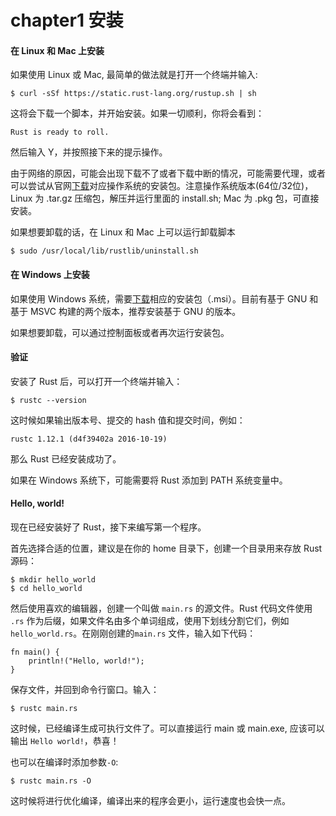 chapter1 安装
=============

#### 在 Linux 和 Mac 上安装

如果使用 Linux 或 Mac, 最简单的做法就是打开一个终端并输入:

```
$ curl -sSf https://static.rust-lang.org/rustup.sh | sh
```

这将会下载一个脚本，并开始安装。如果一切顺利，你将会看到：

```
Rust is ready to roll.
```

然后输入 Y，并按照接下来的提示操作。  

由于网络的原因，可能会出现下载不了或者下载中断的情况，可能需要代理，或者可以尝试从官网[下载](https://www.rust-lang.org/zh-CN/downloads.html)对应操作系统的安装包。注意操作系统版本(64位/32位)，Linux 为 .tar.gz 压缩包，解压并运行里面的 install.sh; Mac 为 .pkg 包，可直接安装。

如果想要卸载的话，在 Linux 和 Mac 上可以运行卸载脚本

```
$ sudo /usr/local/lib/rustlib/uninstall.sh
```

#### 在 Windows 上安装

如果使用 Windows 系统，需要[下载](https://www.rust-lang.org/zh-CN/downloads.html)相应的安装包（.msi）。目前有基于 GNU 和 基于 MSVC 构建的两个版本，推荐安装基于 GNU 的版本。

如果想要卸载，可以通过控制面板或者再次运行安装包。

#### 验证

安装了 Rust 后，可以打开一个终端并输入：

```
$ rustc --version
```

这时候如果输出版本号、提交的 hash 值和提交时间，例如：

```
rustc 1.12.1 (d4f39402a 2016-10-19)
```

那么 Rust 已经安装成功了。  

如果在 Windows 系统下，可能需要将 Rust 添加到 PATH 系统变量中。

#### Hello, world!

现在已经安装好了 Rust，接下来编写第一个程序。  

首先选择合适的位置，建议是在你的 home 目录下，创建一个目录用来存放 Rust 源码：

```
$ mkdir hello_world
$ cd hello_world
```

然后使用喜欢的编辑器，创建一个叫做 `main.rs` 的源文件。Rust 代码文件使用 `.rs` 作为后缀，如果文件名由多个单词组成，使用下划线分割它们，例如`hello_world.rs`。在刚刚创建的`main.rs` 文件，输入如下代码：

```
fn main() {
    println!("Hello, world!");
}
```

保存文件，并回到命令行窗口。输入：

```
$ rustc main.rs
```

这时候，已经编译生成可执行文件了。可以直接运行 main 或 main.exe, 应该可以输出 `Hello world!`，恭喜！

也可以在编译时添加参数`-O`:

```
$ rustc main.rs -O
```

这时候将进行优化编译，编译出来的程序会更小，运行速度也会快一点。

